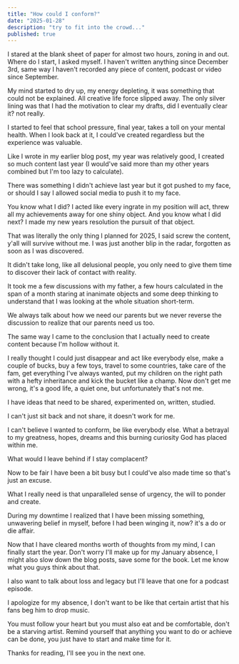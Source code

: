 ```yaml
---
title: "How could I conform?"
date: "2025-01-28"
description: "try to fit into the crowd..."
published: true
---
```


I stared at the blank sheet of paper for almost two hours, zoning in and out. Where do I start, I asked myself. I haven't written anything since December 3rd, same way I haven't recorded any piece of content, podcast or video since September.

My mind started to dry up, my energy depleting, it was something that could not be explained. All creative life force slipped away. The only silver lining was that I had the motivation to clear my drafts, did I eventually clear it? not really.

I started to feel that school pressure, final year, takes a toll on your mental health. When I look back at it, I could've created regardless but the experience was valuable.

Like I wrote in my earlier blog post, my year was relatively good, I created so much content last year (I would've said more than my other years combined but I'm too lazy to calculate).

There was something I didn't achieve last year but it got pushed to my face, or should I say I allowed social media to push it to my face.

You know what I did? I acted like every ingrate in my position will act, threw all my achievements away for one shiny object. And you know what I did next? I made my new years resolution the pursuit of that object.

That was literally the only thing I planned for 2025, I said screw the content, y'all will survive without me. I was just another blip in the radar, forgotten as soon as I was discovered.

It didn't take long, like all delusional people, you only need to give them time to discover their lack of contact with reality.

It took me a few discussions with my father, a few hours calculated in the span of a month staring at inanimate objects and some deep thinking to understand that I was looking at the whole situation short-term.

We always talk about how we need our parents but we never reverse the discussion to realize that our parents need us too.

The same way I came to the conclusion that I actually need to create content because I'm hollow without it.

I really thought I could just disappear and act like everybody else, make a couple of bucks, buy a few toys, travel to some countries, take care of the fam, get everything I've always wanted, put my children on the right path with a hefty inheritance and kick the bucket like a champ. Now don't get me wrong, it's a good life, a quiet one, but unfortunately that's not me.

I have ideas that need to be shared, experimented on, written, studied.

I can't just sit back and not share, it doesn't work for me.

I can't believe I wanted to conform, be like everybody else. What a betrayal to my greatness, hopes, dreams and this burning curiosity God has placed within me.

What would I leave behind if I stay complacent?

Now to be fair I have been a bit busy but I could've also made time so that's just an excuse.

What I really need is that unparalleled sense of urgency, the will to ponder and create.

During my downtime I realized that I have been missing something, unwavering belief in myself, before I had been winging it, now? it's a do or die affair.

Now that I have cleared months worth of thoughts from my mind, I can finally start the year. Don't worry I'll make up for my January absence, I might also slow down the blog posts, save some for the book. Let me know what you guys think about that.

I also want to talk about loss and legacy but I'll leave that one for a podcast episode.

I apologize for my absence, I don't want to be like that certain artist that his fans beg him to drop music.

You must follow your heart but you must also eat and be comfortable, don't be a starving artist. Remind yourself that anything you want to do or achieve can be done, you just have to start and make time for it.

Thanks for reading, I'll see you in the next one.
